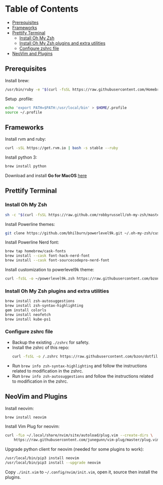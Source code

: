 # Table of Contents

<!-- vim-markdown-toc GFM -->

* [Prerequisites](#prerequisites)
* [Frameworks](#frameworks)
* [Prettify Terminal](#prettify-terminal)
  * [Install Oh My Zsh](#install-oh-my-zsh)
  * [Install Oh My Zsh plugins and extra utilities](#install-oh-my-zsh-plugins-and-extra-utilities)
  * [Configure zshrc file](#configure-zshrc-file)
* [NeoVim and Plugins](#neovim-and-plugins)

<!-- vim-markdown-toc -->

## Prerequisites

Install brew:

```bash
/usr/bin/ruby -e "$(curl -fsSL https://raw.githubusercontent.com/Homebrew/install/master/install)"
```

Setup .profile:

```bash
echo 'export PATH=$PATH:/usr/local/bin' > $HOME/.profile
source ~/.profile
```

## Frameworks

Install rvm and ruby:

```bash
curl -sSL https://get.rvm.io | bash -s stable --ruby
```

Install python 3:

```bash
brew install python
```

Download and install __Go for MacOS__ [here](https://golang.org/doc/install)

## Prettify Terminal

### Install Oh My Zsh

```bash
sh -c "$(curl -fsSL https://raw.github.com/robbyrussell/oh-my-zsh/master/tools/install.sh)"
```

Install Powerline themes:

```bash
git clone https://github.com/bhilburn/powerlevel9k.git ~/.oh-my-zsh/custom/themes/powerlevel9k
```

Install Powerline Nerd font:

```bash
brew tap homebrew/cask-fonts
brew install --cask font-hack-nerd-font
brew install --cask font-sourcecodepro-nerd-font
```

Install customization to powerlevel9k theme:

```bash
curl -fsSL -o ~/powerlevel9k.zsh https://raw.githubusercontent.com/bzon/dotfiles/master/powerlevel9k.zsh
```

### Install Oh My Zsh plugins and extra utilities

```bash
brew install zsh-autosuggestions
brew install zsh-syntax-highlighting
gem install colorls
brew install neofetch
brew install kube-ps1
```

### Configure zshrc file

* Backup the existing `./zshrc` for safety.
* Install the zshrc of this repo:
  ```bash
  curl -fsSL -o /.zshrc https://raw.githubusercontent.com/bzon/dotfiles/master/zshrc
  ```
* Run `brew info zsh-syntax-highlighting` and follow the instructions related to modification in the zshrc.
* Run `brew info zsh-autosuggestions` and follow the instructions related to modification in the zshrc.

## NeoVim and Plugins

Install neovim:

```bash
brew install neovim
```

Install Vim Plug for neovim:

```bash
curl -fLo ~/.local/share/nvim/site/autoload/plug.vim --create-dirs \
    https://raw.githubusercontent.com/junegunn/vim-plug/master/plug.vim
```

Upgrade python client for neovim (needed for some plugins to work):

```bash
/usr/local/bin/pip3 install neovim
/usr/local/bin/pip3 install --upgrade neovim
```

Copy `./init.vim` to `~/.config/nvim/init.vim`, open it, source then install the plugins.

